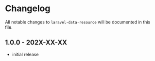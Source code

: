 # Changelog

All notable changes to `laravel-data-resource` will be documented in this file.

## 1.0.0 - 202X-XX-XX

- initial release
